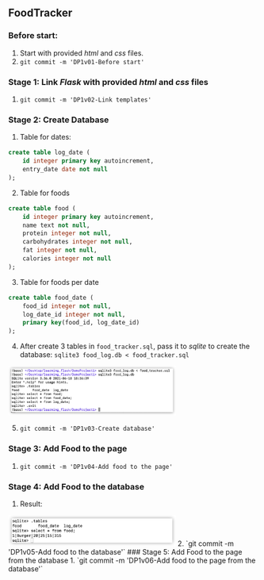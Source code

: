 ## FoodTracker
### Before start:
1. Start with provided *html* and *css* files.
2. `git commit -m 'DP1v01-Before start'`
### Stage 1: Link *Flask* with provided *html* and *css* files
1. `git commit -m 'DP1v02-Link templates'`
### Stage 2: Create Database
1. Table for dates:
```sql
create table log_date (
    id integer primary key autoincrement,
    entry_date date not null
);
```
2. Table for foods
```sql
create table food (
    id integer primary key autoincrement,
    name text not null,
    protein integer not null,
    carbohydrates integer not null,
    fat integer not null,
    calories integer not null
);
```
3. Table for foods per date
```sql
create table food_date (
    food_id integer not null,
    log_date_id integer not null,
    primary key(food_id, log_date_id)
);
```
4. After create 3 tables in `food_tracker.sql`, pass it to *sqlite* to create the database:
`
sqlite3 food_log.db < food_tracker.sql
`
<img src="./imgs/stage2.png" alt="img" style="zoom:33%;" />

5. `git commit -m 'DP1v03-Create database'`
### Stage 3: Add Food to the page
1. `git commit -m 'DP1v04-Add food to the page'`
### Stage 4: Add Food to the database
1. Result:
<img src="./imgs/stage4.png" alt="img" style="zoom:33%;" />
2. `git commit -m 'DP1v05-Add food to the database'`
### Stage 5: Add Food to the page from the database
1. `git commit -m 'DP1v06-Add food to the page from the database'`
